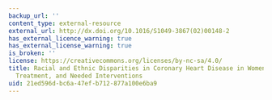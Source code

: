 ```yaml
---
backup_url: ''
content_type: external-resource
external_url: http://dx.doi.org/10.1016/S1049-3867(02)00148-2
has_external_licence_warning: true
has_external_license_warning: true
is_broken: ''
license: https://creativecommons.org/licenses/by-nc-sa/4.0/
title: Racial and Ethnic Disparities in Coronary Heart Disease in Women; Prevention,
  Treatment, and Needed Interventions
uid: 21ed596d-bc6a-47ef-b712-877a100e6ba9
---
```

